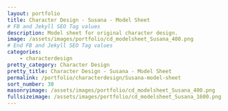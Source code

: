 ```yaml
---
layout: portfolio
title: Character Design - Susana - Model Sheet
# FB and Jekyll SEO Tag values
description: Model sheet for original character design.
image: /assets/images/portfolio/cd_modelsheet_Susana_400.png
# End FB and Jekyll SEO Tag values
categories: 
    - characterdesign
pretty_category: Character Design
pretty_title: Character Design - Susana - Model Sheet
permalink: /portfolio/characterdesign/Susana-model-sheet
sort_number: 30
masonryimage: /assets/images/portfolio/cd_modelsheet_Susana_400.png
fullsizeimage: /assets/images/portfolio/cd_modelsheet_Susana_1600.png
---
```


